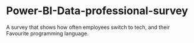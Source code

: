 # Power-BI-Data-professional-survey
A survey that shows how often employees switch to tech, and their Favourite programming language. 
